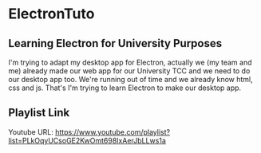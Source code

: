 # ElectronTuto

## Learning Electron for University Purposes
I'm trying to adapt my desktop app for Electron, actually we (my team and me) already made our web app for our University TCC and we need
to do our desktop app too. We're running out of time and we already know html, css and js. That's I'm trying to learn Electron to make
our desktop app.

## Playlist Link
Youtube URL: https://www.youtube.com/playlist?list=PLkOqyUCsoGE2KwOmt698IxAerJbLLws1a
